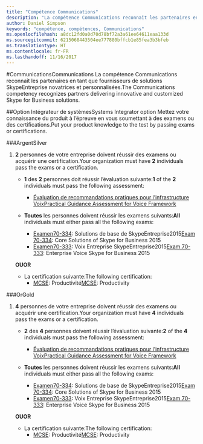 ```yaml
---
title: "Compétence Communications"
description: "La compétence Communications reconnaît les partenaires en tant que fournisseurs de solutions SkypeEntreprise novatrices et personnalisées."
author: Daniel Simpson
keywords: "compétence, compétences, Communications"
ms.openlocfilehash: a8dc12fd0a0d70d78bf72a3a61ee64611eaa133d
ms.sourcegitcommit: 6215068443504ee777880bffcb1e85fea3b3bfeb
ms.translationtype: HT
ms.contentlocale: fr-FR
ms.lasthandoff: 11/16/2017
---
```

#<a name="communications"></a><span data-ttu-id="b26ea-104">Communications</span><span class="sxs-lookup"><span data-stu-id="b26ea-104">Communications</span></span>
<span data-ttu-id="b26ea-105">La compétence Communications reconnaît les partenaires en tant que fournisseurs de solutions SkypeEntreprise novatrices et personnalisées.</span><span class="sxs-lookup"><span data-stu-id="b26ea-105">The Communications competency recognizes partners delivering innovative and customized Skype for Business solutions.</span></span>

##<a name="systems-integrator-option"></a><span data-ttu-id="b26ea-106">Option Intégrateur de systèmes</span><span class="sxs-lookup"><span data-stu-id="b26ea-106">Systems Integrator option</span></span>
<span data-ttu-id="b26ea-107">Mettez votre connaissance du produit à l’épreuve en vous soumettant à des examens ou des certifications.</span><span class="sxs-lookup"><span data-stu-id="b26ea-107">Put your product knowledge to the test by passing exams or certifications.</span></span>
  
###<a name="silver"></a><span data-ttu-id="b26ea-108">Argent</span><span class="sxs-lookup"><span data-stu-id="b26ea-108">Silver</span></span>

1. <span data-ttu-id="b26ea-109">**2** personnes de votre entreprise doivent réussir des examens ou acquérir une certification.</span><span class="sxs-lookup"><span data-stu-id="b26ea-109">Your organization must have **2** individuals pass the exams or a certification.</span></span>

    - <span data-ttu-id="b26ea-110">**1** des **2** personnes doit réussir l’évaluation suivante:</span><span class="sxs-lookup"><span data-stu-id="b26ea-110">**1** of the **2** individuals must pass the following assessment:</span></span>
        - [<span data-ttu-id="b26ea-111">Évaluation de recommandations pratiques pour l’infrastructure Voix</span><span class="sxs-lookup"><span data-stu-id="b26ea-111">Practical Guidance Assessment for Voice Framework</span></span>](https://partneruniversity.microsoft.com/?whr=uri:MicrosoftAccount&courseId=16802&scoId=g6fMfp80C_5406265419)

    - <span data-ttu-id="b26ea-112">**Toutes** les personnes doivent réussir les examens suivants:</span><span class="sxs-lookup"><span data-stu-id="b26ea-112">**All** individuals must either pass all the following exams:</span></span>
        - <span data-ttu-id="b26ea-113">[Examen70-334](https://www.microsoft.com/en-us/learning/exam-70-334.aspx): Solutions de base de SkypeEntreprise2015</span><span class="sxs-lookup"><span data-stu-id="b26ea-113">[Exam 70-334](https://www.microsoft.com/en-us/learning/exam-70-334.aspx): Core Solutions of Skype for Business 2015</span></span>
        - <span data-ttu-id="b26ea-114">[Examen70-333](https://www.microsoft.com/en-us/learning/exam-70-333.aspx): Voix Entreprise SkypeEntreprise2015</span><span class="sxs-lookup"><span data-stu-id="b26ea-114">[Exam 70-333](https://www.microsoft.com/en-us/learning/exam-70-333.aspx): Enterprise Voice Skype for Business 2015</span></span>

    **<span data-ttu-id="b26ea-115">OU</span><span class="sxs-lookup"><span data-stu-id="b26ea-115">OR</span></span>**

    - <span data-ttu-id="b26ea-116">La certification suivante:</span><span class="sxs-lookup"><span data-stu-id="b26ea-116">The following certification:</span></span>
        - <span data-ttu-id="b26ea-117">[MCSE](https://www.microsoft.com/en-us/learning/mcse-productivity-certification.aspx): Productivité</span><span class="sxs-lookup"><span data-stu-id="b26ea-117">[MCSE](https://www.microsoft.com/en-us/learning/mcse-productivity-certification.aspx): Productivity</span></span>

###<a name="gold"></a><span data-ttu-id="b26ea-118">Or</span><span class="sxs-lookup"><span data-stu-id="b26ea-118">Gold</span></span>

1. <span data-ttu-id="b26ea-119">**4** personnes de votre entreprise doivent réussir des examens ou acquérir une certification.</span><span class="sxs-lookup"><span data-stu-id="b26ea-119">Your organization must have **4** individuals pass the exams or a certification.</span></span>

    - <span data-ttu-id="b26ea-120">**2** des **4** personnes doivent réussir l’évaluation suivante:</span><span class="sxs-lookup"><span data-stu-id="b26ea-120">**2** of the **4** individuals must pass the following assessment:</span></span>
        - [<span data-ttu-id="b26ea-121">Évaluation de recommandations pratiques pour l’infrastructure Voix</span><span class="sxs-lookup"><span data-stu-id="b26ea-121">Practical Guidance Assessment for Voice Framework</span></span>](https://partneruniversity.microsoft.com/?whr=uri:MicrosoftAccount&courseId=16802&scoId=g6fMfp80C_5406265419)

    - <span data-ttu-id="b26ea-122">**Toutes** les personnes doivent réussir les examens suivants:</span><span class="sxs-lookup"><span data-stu-id="b26ea-122">**All** individuals must either pass all the following exams:</span></span>
        - <span data-ttu-id="b26ea-123">[Examen70-334](https://www.microsoft.com/en-us/learning/exam-70-334.aspx): Solutions de base de SkypeEntreprise2015</span><span class="sxs-lookup"><span data-stu-id="b26ea-123">[Exam 70-334](https://www.microsoft.com/en-us/learning/exam-70-334.aspx): Core Solutions of Skype for Business 2015</span></span>
        - <span data-ttu-id="b26ea-124">[Examen70-333](https://www.microsoft.com/en-us/learning/exam-70-333.aspx): Voix Entreprise SkypeEntreprise2015</span><span class="sxs-lookup"><span data-stu-id="b26ea-124">[Exam 70-333](https://www.microsoft.com/en-us/learning/exam-70-333.aspx): Enterprise Voice Skype for Business 2015</span></span>

    **<span data-ttu-id="b26ea-125">OU</span><span class="sxs-lookup"><span data-stu-id="b26ea-125">OR</span></span>**

    - <span data-ttu-id="b26ea-126">La certification suivante:</span><span class="sxs-lookup"><span data-stu-id="b26ea-126">The following certification:</span></span>
        - <span data-ttu-id="b26ea-127">[MCSE](https://www.microsoft.com/en-us/learning/mcse-productivity-certification.aspx): Productivité</span><span class="sxs-lookup"><span data-stu-id="b26ea-127">[MCSE](https://www.microsoft.com/en-us/learning/mcse-productivity-certification.aspx): Productivity</span></span>


